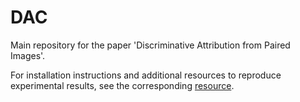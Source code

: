 # DAC

Main repository for the paper 'Discriminative Attribution from Paired Images'.

For installation instructions and additional resources to reproduce experimental results, see the corresponding [resource](https://dapi-method.github.io).
